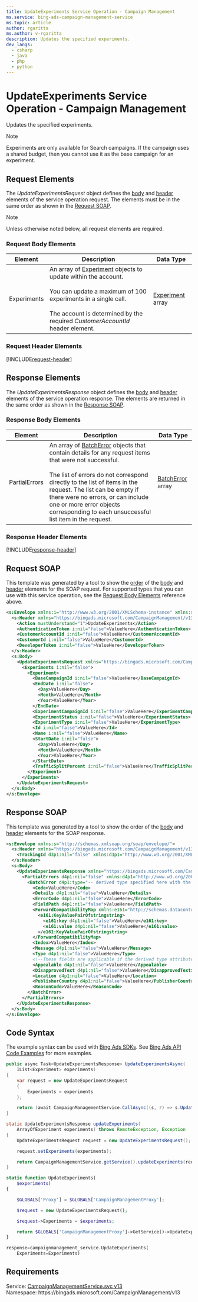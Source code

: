 ```yaml
---
title: UpdateExperiments Service Operation - Campaign Management
ms.service: bing-ads-campaign-management-service
ms.topic: article
author: rgaritta
ms.author: v-rgaritta
description: Updates the specified experiments.
dev_langs: 
  - csharp
  - java
  - php
  - python
---
```

# UpdateExperiments Service Operation - Campaign Management
Updates the specified experiments.

> [!NOTE]
> Experiments are only available for Search campaigns. If the campaign uses a shared budget, then you cannot use it as the base campaign for an experiment. 

## <a name="request"></a>Request Elements
The *UpdateExperimentsRequest* object defines the [body](#request-body) and [header](#request-header) elements of the service operation request. The elements must be in the same order as shown in the [Request SOAP](#request-soap). 

> [!NOTE]
> Unless otherwise noted below, all request elements are required.

### <a name="request-body"></a>Request Body Elements

|Element|Description|Data Type|
|-----------|---------------|-------------|
|<a name="experiments"></a>Experiments|An array of [Experiment](experiment.md) objects to update within the account.<br/><br/>You can update a maximum of 100 experiments in a single call.<br/><br/>The account is determined by the required *CustomerAccountId* header element.|[Experiment](experiment.md) array|

### <a name="request-header"></a>Request Header Elements
[!INCLUDE[request-header](./includes/request-header.md)]

## <a name="response"></a>Response Elements
The *UpdateExperimentsResponse* object defines the [body](#response-body) and [header](#response-header) elements of the service operation response. The elements are returned in the same order as shown in the [Response SOAP](#response-soap).

### <a name="response-body"></a>Response Body Elements

|Element|Description|Data Type|
|-----------|---------------|-------------|
|<a name="partialerrors"></a>PartialErrors|An array of [BatchError](batcherror.md) objects that contain details for any request items that were not successful.<br/><br/>The list of errors do not correspond directly to the list of items in the request. The list can be empty if there were no errors, or can include one or more error objects corresponding to each unsuccessful list item in the request.|[BatchError](batcherror.md) array|

### <a name="response-header"></a>Response Header Elements
[!INCLUDE[response-header](./includes/response-header.md)]

## <a name="request-soap"></a>Request SOAP
This template was generated by a tool to show the [order](../guides/services-protocol.md#element-order) of the [body](#request-body) and [header](#request-header) elements for the SOAP request. For supported types that you can use with this service operation, see the [Request Body Elements](#request-body) reference above.

```xml
<s:Envelope xmlns:i="http://www.w3.org/2001/XMLSchema-instance" xmlns:s="http://schemas.xmlsoap.org/soap/envelope/">
  <s:Header xmlns="https://bingads.microsoft.com/CampaignManagement/v13">
    <Action mustUnderstand="1">UpdateExperiments</Action>
    <AuthenticationToken i:nil="false">ValueHere</AuthenticationToken>
    <CustomerAccountId i:nil="false">ValueHere</CustomerAccountId>
    <CustomerId i:nil="false">ValueHere</CustomerId>
    <DeveloperToken i:nil="false">ValueHere</DeveloperToken>
  </s:Header>
  <s:Body>
    <UpdateExperimentsRequest xmlns="https://bingads.microsoft.com/CampaignManagement/v13">
      <Experiments i:nil="false">
        <Experiment>
          <BaseCampaignId i:nil="false">ValueHere</BaseCampaignId>
          <EndDate i:nil="false">
            <Day>ValueHere</Day>
            <Month>ValueHere</Month>
            <Year>ValueHere</Year>
          </EndDate>
          <ExperimentCampaignId i:nil="false">ValueHere</ExperimentCampaignId>
          <ExperimentStatus i:nil="false">ValueHere</ExperimentStatus>
          <ExperimentType i:nil="false">ValueHere</ExperimentType>
          <Id i:nil="false">ValueHere</Id>
          <Name i:nil="false">ValueHere</Name>
          <StartDate i:nil="false">
            <Day>ValueHere</Day>
            <Month>ValueHere</Month>
            <Year>ValueHere</Year>
          </StartDate>
          <TrafficSplitPercent i:nil="false">ValueHere</TrafficSplitPercent>
        </Experiment>
      </Experiments>
    </UpdateExperimentsRequest>
  </s:Body>
</s:Envelope>
```

## <a name="response-soap"></a>Response SOAP
This template was generated by a tool to show the order of the [body](#response-body) and [header](#response-header) elements for the SOAP response.

```xml
<s:Envelope xmlns:s="http://schemas.xmlsoap.org/soap/envelope/">
  <s:Header xmlns="https://bingads.microsoft.com/CampaignManagement/v13">
    <TrackingId d3p1:nil="false" xmlns:d3p1="http://www.w3.org/2001/XMLSchema-instance">ValueHere</TrackingId>
  </s:Header>
  <s:Body>
    <UpdateExperimentsResponse xmlns="https://bingads.microsoft.com/CampaignManagement/v13">
      <PartialErrors d4p1:nil="false" xmlns:d4p1="http://www.w3.org/2001/XMLSchema-instance">
        <BatchError d4p1:type="-- derived type specified here with the appropriate prefix --">
          <Code>ValueHere</Code>
          <Details d4p1:nil="false">ValueHere</Details>
          <ErrorCode d4p1:nil="false">ValueHere</ErrorCode>
          <FieldPath d4p1:nil="false">ValueHere</FieldPath>
          <ForwardCompatibilityMap xmlns:e161="http://schemas.datacontract.org/2004/07/System.Collections.Generic" d4p1:nil="false">
            <e161:KeyValuePairOfstringstring>
              <e161:key d4p1:nil="false">ValueHere</e161:key>
              <e161:value d4p1:nil="false">ValueHere</e161:value>
            </e161:KeyValuePairOfstringstring>
          </ForwardCompatibilityMap>
          <Index>ValueHere</Index>
          <Message d4p1:nil="false">ValueHere</Message>
          <Type d4p1:nil="false">ValueHere</Type>
          <!--These fields are applicable if the derived type attribute is set to EditorialError-->
          <Appealable d4p1:nil="false">ValueHere</Appealable>
          <DisapprovedText d4p1:nil="false">ValueHere</DisapprovedText>
          <Location d4p1:nil="false">ValueHere</Location>
          <PublisherCountry d4p1:nil="false">ValueHere</PublisherCountry>
          <ReasonCode>ValueHere</ReasonCode>
        </BatchError>
      </PartialErrors>
    </UpdateExperimentsResponse>
  </s:Body>
</s:Envelope>
```

## <a name="example"></a>Code Syntax
The example syntax can be used with [Bing Ads SDKs](../guides/client-libraries.md). See [Bing Ads API Code Examples](../guides/code-examples.md) for more examples.
```csharp
public async Task<UpdateExperimentsResponse> UpdateExperimentsAsync(
	IList<Experiment> experiments)
{
	var request = new UpdateExperimentsRequest
	{
		Experiments = experiments
	};

	return (await CampaignManagementService.CallAsync((s, r) => s.UpdateExperimentsAsync(r), request));
}
```
```java
static UpdateExperimentsResponse updateExperiments(
	ArrayOfExperiment experiments) throws RemoteException, Exception
{
	UpdateExperimentsRequest request = new UpdateExperimentsRequest();

	request.setExperiments(experiments);

	return CampaignManagementService.getService().updateExperiments(request);
}
```
```php
static function UpdateExperiments(
	$experiments)
{

	$GLOBALS['Proxy'] = $GLOBALS['CampaignManagementProxy'];

	$request = new UpdateExperimentsRequest();

	$request->Experiments = $experiments;

	return $GLOBALS['CampaignManagementProxy']->GetService()->UpdateExperiments($request);
}
```
```python
response=campaignmanagement_service.UpdateExperiments(
	Experiments=Experiments)
```

## Requirements
Service: [CampaignManagementService.svc v13](https://campaign.api.bingads.microsoft.com/Api/Advertiser/CampaignManagement/v13/CampaignManagementService.svc)  
Namespace: https\://bingads.microsoft.com/CampaignManagement/v13  

